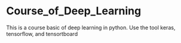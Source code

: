 # Course_of_Deep_Learning
This is a course basic of deep learning in python. Use the tool keras, tensorflow, and tensortboard
